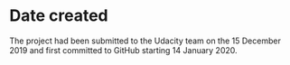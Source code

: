 # Date created
The project had been submitted to the Udacity team on the 15 December 2019 and first committed to GitHub starting 14 January 2020.
